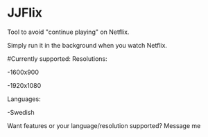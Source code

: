 # JJFlix
Tool to avoid "continue playing" on Netflix.

Simply run it in the background when you watch Netflix.

#Currently supported:
Resolutions:

-1600x900

-1920x1080

Languages:

-Swedish

Want features or your language/resolution supported? Message me
